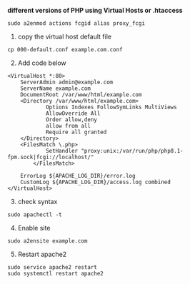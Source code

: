 
**different versions of PHP using Virtual Hosts or .htaccess**
```
sudo a2enmod actions fcgid alias proxy_fcgi
```

1. copy the virtual host default file

```
cp 000-default.conf example.com.conf
```

2. Add code below
```
<VirtualHost *:80>
	ServerAdmin admin@example.com
	ServerName example.com
	DocumentRoot /var/www/html/example.com
	<Directory /var/www/html/example.com>
            Options Indexes FollowSymLinks MultiViews
            AllowOverride All
            Order allow,deny
            allow from all
            Require all granted
	</Directory>
	<FilesMatch \.php>
            SetHandler "proxy:unix:/var/run/php/php8.1-fpm.sock|fcgi://localhost/"
        </FilesMatch>

	ErrorLog ${APACHE_LOG_DIR}/error.log
	CustomLog ${APACHE_LOG_DIR}/access.log combined
</VirtualHost>
```

3. check syntax
```
sudo apachectl -t
```

4. Enable site
```
sudo a2ensite example.com
```

5. Restart apache2
```
sudo service apache2 restart
sudo systemctl restart apache2

```
